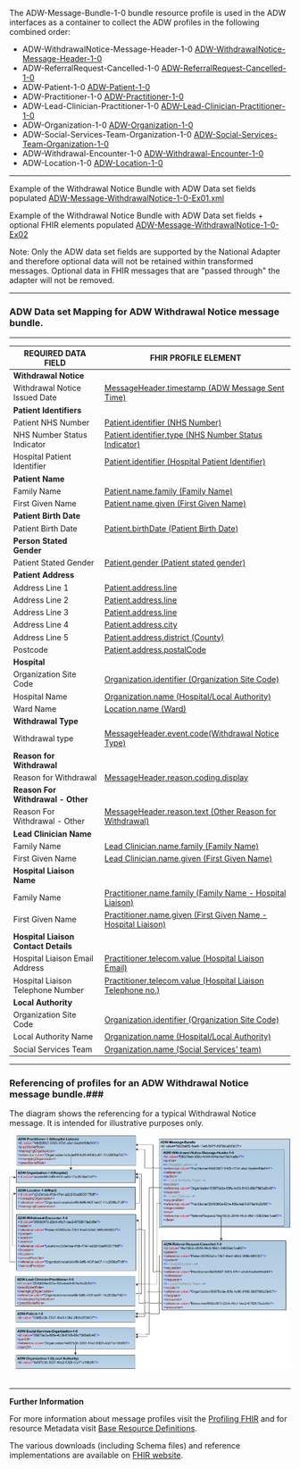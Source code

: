 
The ADW-Message-Bundle-1-0 bundle resource profile is used in the ADW interfaces as a container to collect the ADW profiles in the following combined order: 

- ADW-WithdrawalNotice-Message-Header-1-0 [ADW-WithdrawalNotice-Message-Header-1-0]
- ADW-ReferralRequest-Cancelled-1-0 [ADW-ReferralRequest-Cancelled-1-0]
- ADW-Patient-1-0 [ADW-Patient-1-0]
- ADW-Practitioner-1-0 [ADW-Practitioner-1-0]
- ADW-Lead-Clinician-Practitioner-1-0 [ADW-Lead-Clinician-Practitioner-1-0]
- ADW-Organization-1-0 [ADW-Organization-1-0]
- ADW-Social-Services-Team-Organization-1-0 [ADW-Social-Services-Team-Organization-1-0]
- ADW-Withdrawal-Encounter-1-0 [ADW-Withdrawal-Encounter-1-0]
- ADW-Location-1-0 [ADW-Location-1-0]

----------

Example of the Withdrawal Notice Bundle with ADW Data set fields populated [ADW-Message-WithdrawalNotice-1-0-Ex01.xml]

Example of the Withdrawal Notice Bundle with ADW Data set fields + optional FHIR elements populated [ADW-Message-WithdrawalNotice-1-0-Ex02] 

Note: Only the ADW data set fields are supported by the National Adapter and therefore optional data will not be retained within transformed messages. 
Optional data in FHIR messages that are "passed through" the adapter will not be removed.

----------

[ADW-Message-WithdrawalNotice-1-0-Ex01.xml]: ../Examples/Profile.ADW-WithdrawalNotice/ADW-Message-WithdrawalNotice-1-0-Ex01.xml

[ADW-Message-WithdrawalNotice-1-0-Ex02]: ../Examples/Profile.ADW-WithdrawalNotice/ADW-Message-WithdrawalNotice-1-0-Ex02.xml


###  ADW Data set Mapping for ADW Withdrawal Notice message bundle. ###


----------

| REQUIRED DATA FIELD                  | FHIR PROFILE ELEMENT                             |
|--------------------------------------|--------------------------------------------------|
| **Withdrawal Notice**                |                                                  |
| Withdrawal Notice Issued Date        | [MessageHeader.timestamp (ADW Message Sent Time)]              |
| **Patient Identifiers**              |                                                  |
| Patient NHS Number                   | [Patient.identifier (NHS Number)]                          |
| NHS Number Status Indicator          | [Patient.identifier.type (NHS Number Status Indicator)]                            |
| Hospital Patient Identifier          | [Patient.identifier (Hospital Patient Identifier)]            |
| **Patient Name**                     |                                                  |
| Family Name                          | [Patient.name.family (Family Name)]                                     |
| First Given Name                     | [Patient.name.given (First Given Name)]                                       |
| **Patient Birth Date**               |                                                  |
| Patient Birth Date                   | [Patient.birthDate (Patient Birth Date)]                                      |
| **Person Stated Gender**             |                                                  |
| Patient Stated Gender                | [Patient.gender (Patient stated gender)]                                         |
| **Patient Address**                  |                                                  |
| Address Line 1                       | [Patient.address.line]                                   |
| Address Line 2                       | [Patient.address.line]                                   |
| Address Line 3                       | [Patient.address.line]                                   |
| Address Line 4                       | [Patient.address.city]                                   |
| Address Line 5                       | [Patient.address.district (County)]                                   |
| Postcode                             | [Patient.address.postalCode]                             |
| **Hospital**                         |                                                  |
| Organization Site Code               | [Organization.identifier (Organization Site Code)]             |
| Hospital Name                        | [Organization.name (Hospital/Local Authority)]                                |
| Ward Name                            | [Location.name (Ward)]                                     |
| **Withdrawal Type**                  |                                                  |
| Withdrawal type                      | [MessageHeader.event.code(Withdrawal Notice Type)]                  |
| **Reason for Withdrawal**            |                                                  |
| Reason for Withdrawal                | [MessageHeader.reason.coding.display]                          |
| **Reason For Withdrawal - Other**    |                                                  |
| Reason For Withdrawal - Other        | [MessageHeader.reason.text (Other Reason for Withdrawal)]                           |
| **Lead Clinician Name**              |                                                  |
| Family Name                          | [Lead Clinician.name.family (Family Name)]                   |
| First Given Name                     | [Lead Clinician.name.given (First Given Name)]                    |
| **Hospital Liaison Name**            |                                                  |
| Family Name                          | [Practitioner.name.family (Family Name - Hospital Liaison)]                              |
| First Given Name                     | [Practitioner.name.given (First Given Name - Hospital Liaison)]                              |
| **Hospital Liaison Contact Details** |                                                  |
| Hospital Liaison Email Address       | [Practitioner.telecom.value (Hospital Liaison Email)]               |
| Hospital Liaison Telephone Number    | [Practitioner.telecom.value (Hospital Liaison Telephone no.)]                                  |
| **Local Authority**                  |                                                  |
| Organization Site Code               | [Organization.identifier (Organization Site Code)]               |
| Local Authority Name                 | [Organization.name (Hospital/Local Authority)]                         |
| Social Services Team                 | [Organization.name (Social Services' team)] 


[ADW-WithdrawalNotice-Message-Header-1-0]: adw-withdrawal-notice-message-header-1-0.html
[ADW-ReferralRequest-Cancelled-1-0]: adw-referral-request-cancelled-1-0.html
[ADW-Patient-1-0]: adw-patient-1-0.html
[ADW-Practitioner-1-0]: adw-practitioner-1-0.html
[ADW-Lead-Clinician-Practitioner-1-0]: adw-lead-clinician-practitioner-1-0.html
[ADW-Organization-1-0]: adw-organization-1-0.html
[ADW-Withdrawal-Encounter-1-0]: adw-withdrawal-encounter-1-0.html
[ADW-Social-Services-Team-Organization-1-0]: adw-social-services-team-organization-1-0.html
[ADW-Location-1-0]: adw-location-1-0.html


[MessageHeader.timestamp (ADW Message Sent Time)]: adw-withdrawal-notice-message-header-1-0-dict.html#MessageHeader.ADW%20Message%20Sent%20Time
[Patient.identifier (NHS Number)]: adw-patient-1-0-dict.html#Patient.NHS%20Number
[Patient.identifier.type (NHS Number Status Indicator)]: adw-patient-1-0-dict.html#Patient.identifier.NHS%20Number%20Status%20Indicator  
[Patient.identifier (Hospital Patient Identifier)]: adw-patient-1-0-dict.html#Patient.Hospital%20Patient%20Identifier 
[Patient.name.family (Family Name)]: adw-patient-1-0-dict.html#Patient.name.Family%20name
[Patient.name.given (First Given Name)]: adw-patient-1-0-dict.html#Patient.name.First%20given%20name
[Patient.birthDate (Patient Birth Date)]: adw-patient-1-0-dict.html#Patient.Patient%20Birth%20Date
[Patient.gender (Patient stated gender)]: adw-patient-1-0-dict.html#Patient.Patient%20stated%20gender
[Patient.address.line]: adw-patient-1-0-dict.html#Patient.address.line
[Patient.address.city]: adw-patient-1-0-dict.html#Patient.address.city
[Patient.address.district (County)]: adw-patient-1-0-dict.html#Patient.address.County
[Patient.address.postalCode]: adw-patient-1-0-dict.html#Patient.address.postalCode
[Organization.identifier (Organization Site Code)]: adw-organization-1-0-dict.html#Organization.Organization%20Site%20Code
[Organization.name (Hospital/Local Authority)]: adw-organization-1-0-dict.html#Organization.Hospital%20or%20Local%20Authority%20Name
[Location.name (Ward)]: adw-location-1-0-dict.html#Location.Ward%20name
[MessageHeader.event.code(Withdrawal Notice Type)]: adw-withdrawal-notice-message-header-1-0-dict.html#MessageHeader.event.Withdrawal%20Notice%20Type
[MessageHeader.reason.coding.display]: adw-withdrawal-notice-message-header-1-0-dict.html#MessageHeader.reason.coding.display
[MessageHeader.reason.text (Other Reason for Withdrawal)]: adw-withdrawal-notice-message-header-1-0-dict.html#MessageHeader.reason.Other%20Reason%20for%20Withdrawal
[Lead Clinician.name.family (Family Name)]: adw-lead-clinician-practitioner-1-0-dict.html#Practitioner.name.Family%20name 
[Lead Clinician.name.given (First Given Name)]: adw-lead-clinician-practitioner-1-0-dict.html#Practitioner.name.First%20given%20name
[Practitioner.name.family (Family Name - Hospital Liaison)]: adw-practitioner-1-0-dict.html#Practitioner.name.Family%20name
[Practitioner.name.given (First Given Name - Hospital Liaison)]: adw-practitioner-1-0-dict.html#Practitioner.name.First%20given%20name
[Practitioner.telecom.value (Hospital Liaison Email)]: adw-practitioner-1-0-dict.html#Practitioner.telecom.Practitioner%20Email%20address%20string
[Practitioner.telecom.value (Hospital Liaison Telephone no.)]: adw-practitioner-1-0-dict.html#Practitioner.telecom.Practitioner%20Telephone%20number%20string
[identifier (Local Authority - ODS Organisation Code)]: adw-organization-1-0-dict.html#Organization.ODS%20Organisation%20Code
[Organization.name (Hospital/Local Authority)]: adw-organization-1-0-dict.html#Organization.Hospital%20or%20Local%20Authority%20Name
[Organization.name (Social Services' team)]: adw-social-services-team-organization-1-0-dict.html#Organization.Social%20Services%20team




----------


### Referencing of profiles for an ADW Withdrawal Notice message bundle.###


The diagram shows the referencing for a typical Withdrawal Notice message. It is intended for illustrative purposes only.

<div style="display: block;"><img  src="MessageReferencing4.png" alt="MessageReferencing4"></div>  
<br>

----------


**Further Information**

For more information about message profiles visit the [Profiling FHIR] and for resource Metadata visit [Base Resource Definitions].

The various downloads (including Schema files) and reference implementations are available on [FHIR website].

[Profiling FHIR]: http://hl7.org/fhir/profiling.html
[FHIR website]: http://hl7.org/fhir/index.html
[Base Resource Definitions]: http://hl7.org/fhir/resource.html